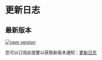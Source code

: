 # 更新日志

## 最新版本

[![npm version](https://img.shields.io/github/package-json/v/nutui-uniapp/nutui-uniapp)](https://www.npmjs.com/package/nutui-uniapp)

您可以订阅此提要以获取新版本通知：[更新日志](https://github.com/nutui-uniapp/nutui-uniapp/releases)
